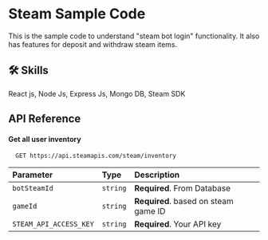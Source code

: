 
# Steam Sample Code

This is the sample code to understand "steam bot login" functionality. It also has features for deposit and withdraw steam items. 


## 🛠 Skills
React js, Node Js, Express Js, Mongo DB, Steam SDK


## API Reference

#### Get all user inventory

```http
  GET https://api.steamapis.com/steam/inventory
```

| Parameter | Type     | Description                |
| :-------- | :------- | :------------------------- |
| `botSteamId` | `string` | **Required**. From Database |
| `gameId` | `string` | **Required**. based on steam game ID |
| `STEAM_API_ACCESS_KEY` | `string` | **Required**. Your API key |

 

